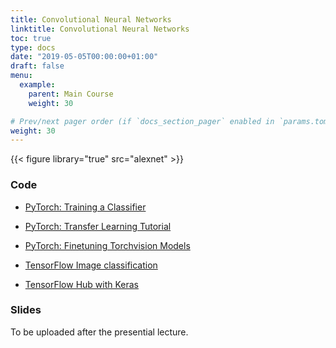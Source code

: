 ```yaml
---
title: Convolutional Neural Networks
linktitle: Convolutional Neural Networks
toc: true
type: docs
date: "2019-05-05T00:00:00+01:00"
draft: false
menu:
  example:
    parent: Main Course
    weight: 30

# Prev/next pager order (if `docs_section_pager` enabled in `params.toml`)
weight: 30
---
```


{{< figure library="true" src="alexnet" >}}

### Code

* [PyTorch: Training a Classifier](https://githubtocolab.com/dlmacedo/starter-academic/blob/master/content/courses/deeplearning/notebooks/pytorch/cifar10_tutorial.ipynb)

* [PyTorch: Transfer Learning Tutorial](https://githubtocolab.com/dlmacedo/starter-academic/blob/master/content/courses/deeplearning/notebooks/pytorch/transfer_learning_tutorial.ipynb)

* [PyTorch: Finetuning Torchvision Models](https://githubtocolab.com/dlmacedo/starter-academic/blob/master/content/courses/deeplearning/notebooks/pytorch/finetuning_torchvision_models_tutorial.ipynb)

* [TensorFlow Image classification](https://githubtocolab.com/dlmacedo/starter-academic/blob/master/content/courses/deeplearning/notebooks/tensorflow/classification.ipynb)

* [TensorFlow Hub with Keras](https://githubtocolab.com/dlmacedo/starter-academic/blob/master/content/courses/deeplearning/notebooks/tensorflow/hub_with_keras.ipynb)

### Slides

To be uploaded after the presential lecture.
